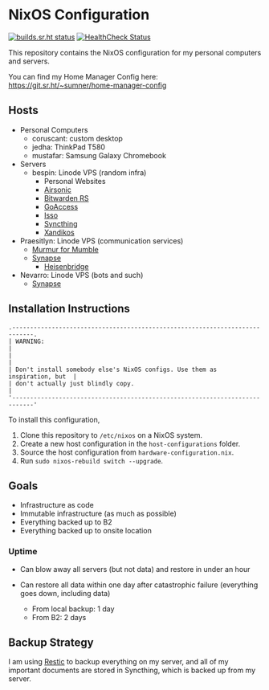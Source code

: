# NixOS Configuration

[![builds.sr.ht status](https://builds.sr.ht/~sumner/infrastructure/commits/.build.yml.svg)](https://builds.sr.ht/~sumner/infrastructure/commits/.build.yml)
[![HealthCheck Status](https://healthchecks.io/badge/b8bf9b9d-b4bb-4c92-b546-1c69a0/BpOIMYGi.svg)](https://healthchecks.io/projects/8384107b-0803-48b3-bd99-7702d1214ca5/checks/)

This repository contains the NixOS configuration for my personal computers and
servers.

You can find my Home Manager Config here:
https://git.sr.ht/~sumner/home-manager-config

## Hosts

* Personal Computers
  * coruscant: custom desktop
  * jedha: ThinkPad T580
  * mustafar: Samsung Galaxy Chromebook
* Servers
  * bespin: Linode VPS (random infra)
    * Personal Websites
    * [Airsonic](https://airsonic.github.io)
    * [Bitwarden RS](https://github.com/dani-garcia/bitwarden_rs)
    * [GoAccess](https://goaccess.io/)
    * [Isso](https://posativ.org/isso/)
    * [Syncthing](https://syncthing.net)
    * [Xandikos](https://www.xandikos.org/)
* Praesitlyn: Linode VPS (communication services)
    * [Murmur for Mumble](https://www.mumble.info/)
    * [Synapse](https://github.com/matrix-org/synapse)
      * [Heisenbridge](https://github.com/hifi/heisenbridge)
* Nevarro: Linode VPS (bots and such)
    * [Synapse](https://github.com/matrix-org/synapse)

## Installation Instructions

```
.----------------------------------------------------------------------------.
| WARNING:                                                                   |
|                                                                            |
| Don't install somebody else's NixOS configs. Use them as inspiration, but  |
| don't actually just blindly copy.                                          |
'----------------------------------------------------------------------------'
```

To install this configuration,

1. Clone this repository to `/etc/nixos` on a NixOS system.
2. Create a new host configuration in the `host-configurations` folder.
3. Source the host configuration from `hardware-configuration.nix`.
4. Run `sudo nixos-rebuild switch --upgrade`.

## Goals

* Infrastructure as code
* Immutable infrastructure (as much as possible)
* Everything backed up to B2
* Everything backed up to onsite location

### Uptime

* Can blow away all servers (but not data) and restore in under an hour
* Can restore all data within one day after catastrophic failure (everything
  goes down, including data)

  * From local backup: 1 day
  * From B2: 2 days

## Backup Strategy

I am using [Restic](https://github.com/restic/restic) to backup everything on my
server, and all of my important documents are stored in Syncthing, which is
backed up from my server.
